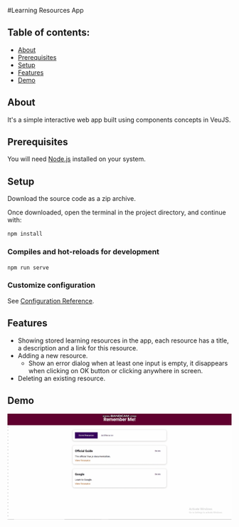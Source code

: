 #Learning Resources App

## Table of contents:

- [About](#about)
- [Prerequisites](#prerequisites)
- [Setup](#setup)
- [Features](#features)
- [Demo](#demo)

## About

It's a simple interactive web app built using components concepts in VeuJS.

## Prerequisites

You will need [Node.js](https://nodejs.org) installed on your system.

## Setup

Download the source code as a zip archive.

Once downloaded, open the terminal in the project directory, and continue with:

```
npm install
```

### Compiles and hot-reloads for development

```
npm run serve
```

### Customize configuration

See [Configuration Reference](https://cli.vuejs.org/config/).

## Features

- Showing stored learning resources in the app, each resource has a title, a description and a link for this resource.
- Adding a new resource.
  - Show an error dialog when at least one input is empty, it disappears when clicking on OK button or clicking anywhere in screen.
- Deleting an existing resource.

## Demo

![Alt Text](bandicam-2022-09-12-10-19-48-931.gif)
